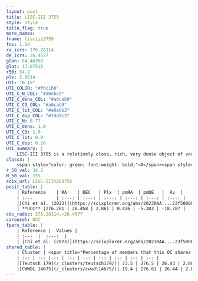 ```yaml
---
layout: post
title: LISC-III 3755
style: style
title_flag: true
more_names: 
fname: lisciii3755
fov: 1.14
ra_icrs: 276.28114
de_icrs: 26.4577
glon: 54.46358
glat: 17.07515
r50: 34.2
plx: 2.8614
UTI: "0.15"
UTI_COLOR: "#f6c1b8"
UTI_C_N_COL: "#d0ebc9"
UTI_C_dens_COL: "#a6cab9"
UTI_C_C3_COL: "#a6cab9"
UTI_C_lit_COL: "#e0a6b3"
UTI_C_dup_COL: "#fdd9c3"
UTI_C_N: 0.77
UTI_C_dens: 1.0
UTI_C_C3: 1.0
UTI_C_lit: 0.0
UTI_C_dup: 0.26
UTI_summary: |
    LISC-III 3755 is a relatively close, rich, very dense object of very high C3 quality. It was recently reported in the literature.<br><br><span style="color: #99180f; font-weight: bold;">Warning: </span>This is possibly a duplicated object, which shares a significant percentage of members with at least one previously reported entry.
class3: |
    <span style="color: green; font-weight: bold;">A</span><span style="color: green; font-weight: bold;">A</span>
r_50_val: 34.2
N_50_val: 155
scix_url: LISC-III%203755
posit_table: |
    | Reference    | RA    | DEC   | Plx  | pmRA  | pmDE   |  Rv  |
    | :---         | :---: | :---: | :---: | :---: | :---: | :---: |
    |[Chi et al. (2023)](https://scixplorer.org/abs/2023RAA....23f5008C) | 276.264 | 26.468 | 2.81 | -0.147 | -5.46 | -- |
    | **UCC** |276.281 | 26.458 | 2.861 | 0.436 | -5.383 | -18.787 | 
cds_radec: 276.28114,+26.4577
carousel: UCC
fpars_table: |
    | Reference |  Values |
    | :---  |  :---:  |
    | [Chi et al. (2023)](https://scixplorer.org/abs/2023RAA....23f5008C) | `E(V-I)=0.2, m-M=8.0, Z=0.02, fbin=0.47` |
shared_table: |
    | Cluster | <span title="Percentage of members that this OC shares with the ones listed">%</span>   | RA   | DEC   | Plx   | pmRA  | pmDE  | Rv | UTI |
    | :-: | :-: |:-: | :-: | :-: | :-: | :-: | :-: | :-: |
    |[Teutsch 179](/_clusters/teutsch179/)| 73.5 | 276.5 | 26.43 | 2.88 | 0.53 | -5.37 | -19.11 |0.89 |
    |[CWWDL 14675](/_clusters/cwwdl14675/)| 19.4 | 276.61 | 26.44 | 2.88 | 0.59 | -5.34 | -20.14 |0.0 |
---
```

